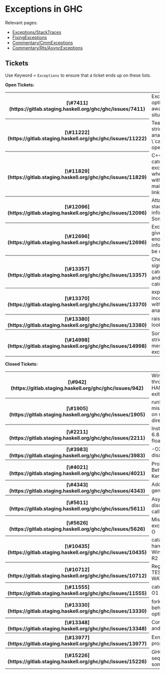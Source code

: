 # Exceptions in GHC



Relevant pages:


- [Exceptions/StackTraces](exceptions/stack-traces)
- [FixingExceptions](fixing-exceptions)
- [Commentary/CmmExceptions](commentary/cmm-exceptions)
- [Commentary/Rts/AsyncExceptions](commentary/rts/async-exceptions)

## Tickets



Use Keyword = `Exceptions` to ensure that a ticket ends up on these lists.



**Open Tickets:**

<table><tr><th>[\#7411](https://gitlab.staging.haskell.org/ghc/ghc/issues/7411)</th>
<td>Exceptions are optimized away in certain situations</td></tr>
<tr><th>[\#11222](https://gitlab.staging.haskell.org/ghc/ghc/issues/11222)</th>
<td>Teach strictness analysis about \`catch\`-like operations</td></tr>
<tr><th>[\#11829](https://gitlab.staging.haskell.org/ghc/ghc/issues/11829)</th>
<td>C++ does not catch exceptions when used with Haskell-main and linked by ghc</td></tr>
<tr><th>[\#12096](https://gitlab.staging.haskell.org/ghc/ghc/issues/12096)</th>
<td>Attach stacktrace information to SomeException</td></tr>
<tr><th>[\#12696](https://gitlab.staging.haskell.org/ghc/ghc/issues/12696)</th>
<td>Exception gives not enough information to be useful</td></tr>
<tr><th>[\#13357](https://gitlab.staging.haskell.org/ghc/ghc/issues/13357)</th>
<td>Check demand signatures for catchRetry\# and catchSTM\#</td></tr>
<tr><th>[\#13370](https://gitlab.staging.haskell.org/ghc/ghc/issues/13370)</th>
<td>exprIsBottom inconsistent with strictness analyser</td></tr>
<tr><th>[\#13380](https://gitlab.staging.haskell.org/ghc/ghc/issues/13380)</th>
<td>raiseIO\# result looks wrong</td></tr>
<tr><th>[\#14998](https://gitlab.staging.haskell.org/ghc/ghc/issues/14998)</th>
<td>Sort out the strictness mess for exceptions</td></tr></table>




**Closed Tickets:**

<table><tr><th>[\#942](https://gitlab.staging.haskell.org/ghc/ghc/issues/942)</th>
<td>Windows programs throw uncaught Invalid HANDLE exception on exit</td></tr>
<tr><th>[\#1905](https://gitlab.staging.haskell.org/ghc/ghc/issues/1905)</th>
<td>runProcess: misbehaving exception on nonexistent working directory</td></tr>
<tr><th>[\#2211](https://gitlab.staging.haskell.org/ghc/ghc/issues/2211)</th>
<td>Installing latest GHC-6.8.2 stable: pwd with floating point exception</td></tr>
<tr><th>[\#3983](https://gitlab.staging.haskell.org/ghc/ghc/issues/3983)</th>
<td>-O2 makes exception disappear</td></tr>
<tr><th>[\#4021](https://gitlab.staging.haskell.org/ghc/ghc/issues/4021)</th>
<td>Problem of Interaction Between the FreeBSD Kernel and the GHC RTS</td></tr>
<tr><th>[\#4343](https://gitlab.staging.haskell.org/ghc/ghc/issues/4343)</th>
<td>Add throwSTM and generalize catchSTM</td></tr>
<tr><th>[\#5611](https://gitlab.staging.haskell.org/ghc/ghc/issues/5611)</th>
<td>Asynchronous exception discarded after safe FFI call</td></tr>
<tr><th>[\#5626](https://gitlab.staging.haskell.org/ghc/ghc/issues/5626)</th>
<td>Miscompilation, exception omitted with -O</td></tr>
<tr><th>[\#10435](https://gitlab.staging.haskell.org/ghc/ghc/issues/10435)</th>
<td>catastrophic exception-handling disablement on Windows Server 2008 R2</td></tr>
<tr><th>[\#10712](https://gitlab.staging.haskell.org/ghc/ghc/issues/10712)</th>
<td>Regression: make TEST=exceptionsrun001 WAY=optasm is failing</td></tr>
<tr><th>[\#11555](https://gitlab.staging.haskell.org/ghc/ghc/issues/11555)</th>
<td>catch \_\|\_ breaks at -O1</td></tr>
<tr><th>[\#13330](https://gitlab.staging.haskell.org/ghc/ghc/issues/13330)</th>
<td>forkIO has inconsistent behavior under optimization</td></tr>
<tr><th>[\#13348](https://gitlab.staging.haskell.org/ghc/ghc/issues/13348)</th>
<td>Consider making throw and throwIO strict</td></tr>
<tr><th>[\#13977](https://gitlab.staging.haskell.org/ghc/ghc/issues/13977)</th>
<td>ExnStr doesn't propagate "outwards"</td></tr>
<tr><th>[\#15226](https://gitlab.staging.haskell.org/ghc/ghc/issues/15226)</th>
<td>GHC doesn't know that seq\# produces something in WHNF</td></tr></table>



